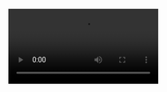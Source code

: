 ![Header](https://i.gifer.com/83yy.mp4)
<div style="text-align:center; width:100%; display: flex; align-items: center; justify-content: center;">
</a>
</div>
